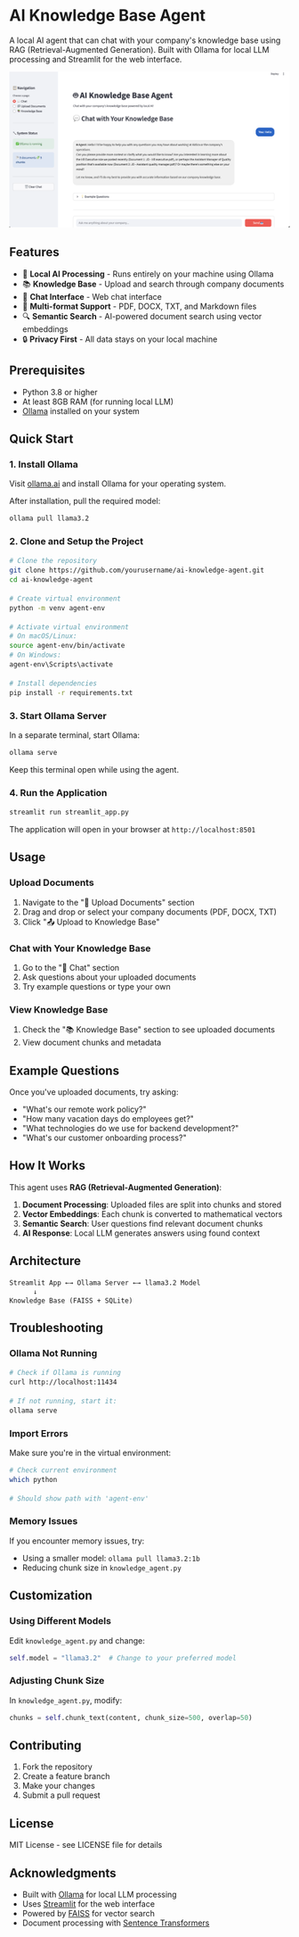 # AI Knowledge Base Agent

A local AI agent that can chat with your company's knowledge base using RAG (Retrieval-Augmented Generation). Built with Ollama for local LLM processing and Streamlit for the web interface.

![Demo Screenshot](demo.png)

## Features

- 🤖 **Local AI Processing** - Runs entirely on your machine using Ollama
- 📚 **Knowledge Base** - Upload and search through company documents
- 💬 **Chat Interface** - Web chat interface
- 📄 **Multi-format Support** - PDF, DOCX, TXT, and Markdown files
- 🔍 **Semantic Search** - AI-powered document search using vector embeddings
- 🔒 **Privacy First** - All data stays on your local machine

## Prerequisites

- Python 3.8 or higher
- At least 8GB RAM (for running local LLM)
- [Ollama](https://ollama.ai/) installed on your system

## Quick Start

### 1. Install Ollama

Visit [ollama.ai](https://ollama.ai/) and install Ollama for your operating system.

After installation, pull the required model:
```bash
ollama pull llama3.2
```

### 2. Clone and Setup the Project

```bash
# Clone the repository
git clone https://github.com/yourusername/ai-knowledge-agent.git
cd ai-knowledge-agent

# Create virtual environment
python -m venv agent-env

# Activate virtual environment
# On macOS/Linux:
source agent-env/bin/activate
# On Windows:
agent-env\Scripts\activate

# Install dependencies
pip install -r requirements.txt
```

### 3. Start Ollama Server

In a separate terminal, start Ollama:
```bash
ollama serve
```

Keep this terminal open while using the agent.

### 4. Run the Application

```bash
streamlit run streamlit_app.py
```

The application will open in your browser at `http://localhost:8501`

## Usage

### Upload Documents
1. Navigate to the "📁 Upload Documents" section
2. Drag and drop or select your company documents (PDF, DOCX, TXT)
3. Click "📤 Upload to Knowledge Base"

### Chat with Your Knowledge Base
1. Go to the "💬 Chat" section
2. Ask questions about your uploaded documents
3. Try example questions or type your own

### View Knowledge Base
1. Check the "📚 Knowledge Base" section to see uploaded documents
2. View document chunks and metadata

## Example Questions

Once you've uploaded documents, try asking:
- "What's our remote work policy?"
- "How many vacation days do employees get?"
- "What technologies do we use for backend development?"
- "What's our customer onboarding process?"

## How It Works

This agent uses **RAG (Retrieval-Augmented Generation)**:

1. **Document Processing**: Uploaded files are split into chunks and stored
2. **Vector Embeddings**: Each chunk is converted to mathematical vectors
3. **Semantic Search**: User questions find relevant document chunks
4. **AI Response**: Local LLM generates answers using found context

## Architecture

```
Streamlit App ←→ Ollama Server ←→ llama3.2 Model
      ↓
Knowledge Base (FAISS + SQLite)
```

## Troubleshooting

### Ollama Not Running
```bash
# Check if Ollama is running
curl http://localhost:11434

# If not running, start it:
ollama serve
```

### Import Errors
Make sure you're in the virtual environment:
```bash
# Check current environment
which python

# Should show path with 'agent-env'
```

### Memory Issues
If you encounter memory issues, try:
- Using a smaller model: `ollama pull llama3.2:1b`
- Reducing chunk size in `knowledge_agent.py`

## Customization

### Using Different Models
Edit `knowledge_agent.py` and change:
```python
self.model = "llama3.2"  # Change to your preferred model
```

### Adjusting Chunk Size
In `knowledge_agent.py`, modify:
```python
chunks = self.chunk_text(content, chunk_size=500, overlap=50)
```

## Contributing

1. Fork the repository
2. Create a feature branch
3. Make your changes
4. Submit a pull request

## License

MIT License - see LICENSE file for details

## Acknowledgments

- Built with [Ollama](https://ollama.ai/) for local LLM processing
- Uses [Streamlit](https://streamlit.io/) for the web interface
- Powered by [FAISS](https://github.com/facebookresearch/faiss) for vector search
- Document processing with [Sentence Transformers](https://www.sbert.net/)
